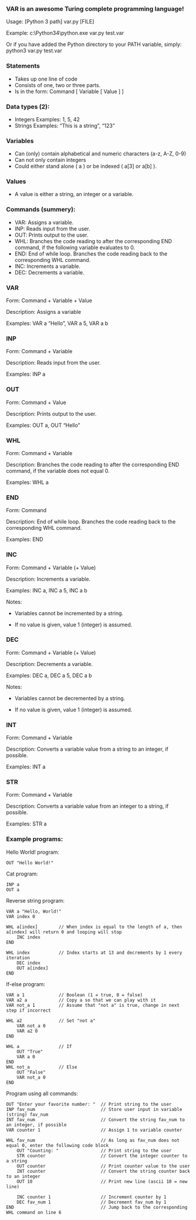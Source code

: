 ### VAR is an awesome Turing complete programming language!

Usage:      [Python 3 path] var.py [FILE]

Example:    c:\Python34\python.exe var.py test.var

Or if you have added the Python directory to your PATH variable, simply: python3 var.py test.var


### Statements
-   Takes up one line of code
-   Consists of one, two or three parts. 
-   Is in the form: Command [ Variable [ Value ] ]

### Data types (2):
-   Integers
Examples: 1, 5, 42
-   Strings
Examples: “This is a string”, “123”

### Variables
-   Can (only) contain alphabetical and numeric characters (a-z, A-Z, 0-9)
-   Can not only contain integers
-   Could either stand alone ( a ) or be indexed ( a[3] or a[b] ). 

### Values
-   A value is either a string, an integer or a variable.

### Commands (summery):
-   VAR: Assigns a variable.
-   INP: Reads input from the user.
-   OUT: Prints output to the user.
-   WHL: Branches the code reading to after the corresponding END command, if the following variable evaluates to 0. 
-   END: End of while loop. Branches the code reading back to the corresponding WHL command. 
-   INC: Increments a variable.
-   DEC: Decrements a variable.

### VAR

Form: Command + Variable + Value

Description: Assigns a variable

Examples: VAR a “Hello”, VAR a 5, VAR a b

### INP

Form: Command + Variable

Description: Reads input from the user.

Examples: INP a

### OUT 

Form: Command + Value

Description: Prints output to the user.

Examples: OUT a, OUT “Hello”

### WHL

Form: Command + Variable

Description: Branches the code reading to after the corresponding END command, if the variable does not equal 0.

Examples: WHL a

### END

Form: Command

Description: End of while loop. Branches the code reading back to the corresponding WHL command.

Examples: END


### INC

Form: Command + Variable (+ Value)

Description: Increments a variable.

Examples: INC a, INC a 5, INC a b

Notes: 

- Variables cannot be incremented by a string. 

- If no value is given, value 1 (integer) is assumed.

### DEC 

Form: Command + Variable (+ Value)

Description: Decrements a variable.

Examples: DEC a, DEC a 5, DEC a b

Notes: 

- Variables cannot be decremented by a string. 

- If no value is given, value 1 (integer) is assumed.

### INT 

Form: Command + Variable

Description: Converts a variable value from a string to an integer, if possible. 

Examples: INT a

### STR 

Form: Command + Variable

Description: Converts a variable value from an integer to a string, if possible. 

Examples: STR a

### Example programs:

Hello World! program:
```
OUT "Hello World!"
```

Cat program:
```
INP a
OUT a 
```

Reverse string program:
```
VAR a "Hello, World!"
VAR index 0

WHL a[index]        // When index is equal to the length of a, then a[index] will return 0 and looping will stop
    INC index
END

WHL index           // Index starts at 13 and decrements by 1 every iteration
    DEC index
    OUT a[index]
END
```

If-else program:
```
VAR a 1             // Boolean (1 = true, 0 = false)
VAR a2 a            // Copy a so that we can play with it
VAR not_a 1         // Assume that "not a" is true, change in next step if incorrect

WHL a2              // Set "not a"
    VAR not_a 0     
    VAR a2 0        
END                 

WHL a               // If
    OUT "True"
    VAR a 0
END
WHL not_a           // Else
    OUT "False"
    VAR not_a 0
END
```

Program using all commands:
```
OUT "Enter your favorite number: "  // Print string to the user
INP fav_num                         // Store user input in variable (string) fav_num
INT fav_num                         // Convert the string fav_num to an integer, if possible
VAR counter 1                       // Assign 1 to variable counter

WHL fav_num                         // As long as fav_num does not equal 0, enter the following code block
    OUT "Counting: "                // Print string to the user
    STR counter                     // Convert the integer counter to a string
    OUT counter                     // Print counter value to the user
    INT counter                     // Convert the string counter back to an integer
    OUT 10                          // Print new line (ascii 10 = new line)

    INC counter 1                   // Increment counter by 1
    DEC fav_num 1                   // Decrement fav_num by 1
END                                 // Jump back to the corresponding WHL command on line 6
```